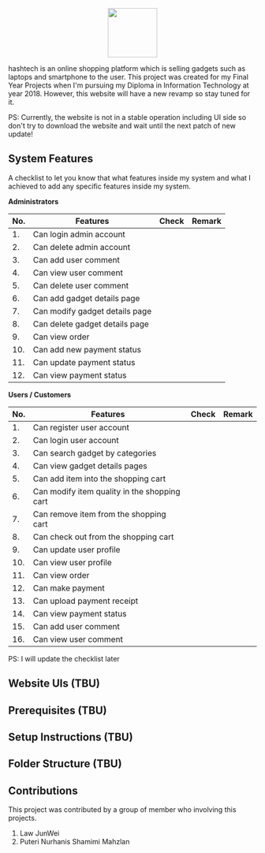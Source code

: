 <div align="center">
  <img src="https://user-images.githubusercontent.com/65068770/126372909-85bb5549-cfa1-412c-90c8-c3ce25815348.png" width="100" height="100">
</div>

hashtech is an online shopping platform which is selling gadgets such as laptops and smartphone to the user. This project was created for my Final Year Projects when I'm pursuing my Diploma in Information Technology at year 2018. However, this website will have a new revamp so stay tuned for it.

PS: Currently, the website is not in a stable operation including UI side so don't try to download the website and wait until the next patch of new update!

## System Features

A checklist to let you know that what features inside my system and what I achieved to add any specific features inside my system.

<b>Administrators</b>

| No. | Features | Check | Remark |
|-----|-------|--------|--------|
| 1. | Can login admin account |  | |
| 2. | Can delete admin account |  | |
| 3. | Can add user comment |  | |
| 4. | Can view user comment |  | |
| 5. | Can delete user comment |  | |
| 6. | Can add gadget details page |  | |
| 7. | Can modify gadget details page |  | |
| 8. | Can delete gadget details page |  | |
| 9. | Can view order |  | |
| 10. | Can add new payment status |  | |
| 11. | Can update payment status |  | |
| 12. | Can view payment status |  | |

<b>Users / Customers</b>

| No. | Features | Check | Remark |
|-----|-------|--------|--------|
| 1. | Can register user account |  | |
| 2. | Can login user account |  | |
| 3. | Can search gadget by categories |  | |
| 4. | Can view gadget details pages |  | |
| 5. | Can add item into the shopping cart |  | |
| 6. | Can modify item quality in the shopping cart |  | |
| 7. | Can remove item from the shopping cart |  | |
| 8. | Can check out from the shopping cart |  | |
| 9. | Can update user profile |  | |
| 10. | Can view user profile |  | |
| 11. | Can view order |  | |
| 12. | Can make payment |  | |
| 13. | Can upload payment receipt |  | |
| 14. | Can view payment status |  | |
| 15. | Can add user comment |  | |
| 16. | Can view user comment |  | |

PS: I will update the checklist later

## Website UIs (TBU)

## Prerequisites (TBU)

## Setup Instructions (TBU)

## Folder Structure (TBU)

## Contributions

This project was contributed by a group of member who involving this projects.
1. Law JunWei
2. Puteri Nurhanis Shamimi Mahzlan
